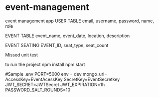 # event-management

event management app
USER TABLE
email, username, password, name, role

EVENT TABLE
event_name, event_date, location, description

EVENT SEATING
EVENT_ID, seat_type, seat_count

Missed
unit test

to run the project
npm install
npm start

#Sample .env
PORT=5000
env = dev
mongo_uri=
AccessKey=EventAcessKey
SecretKey=EventSecretkey  
JWT_SECRET=JWTSecret
JWT_EXPIRATION=1h
PASSWORD_SALT_ROUNDS=10
